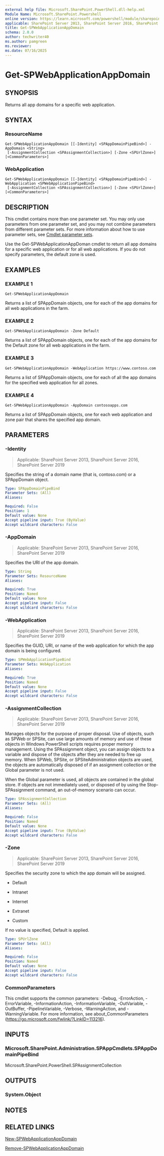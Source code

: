 ```yaml
---
external help file: Microsoft.SharePoint.PowerShell.dll-help.xml
Module Name: Microsoft.SharePoint.Powershell
online version: https://learn.microsoft.com/powershell/module/sharepoint-server/get-spwebapplicationappdomain
applicable: SharePoint Server 2013, SharePoint Server 2016, SharePoint Server 2019
title: Get-SPWebApplicationAppDomain
schema: 2.0.0
author: techwriter40
ms.author: pamgreen
ms.reviewer:
ms.date: 07/16/2025
---
```


# Get-SPWebApplicationAppDomain

## SYNOPSIS

Returns all app domains for a specific web application.

## SYNTAX

### ResourceName
```
Get-SPWebApplicationAppDomain [[-Identity] <SPAppDomainPipeBind>] -AppDomain <String>
 [-AssignmentCollection <SPAssignmentCollection>] [-Zone <SPUrlZone>] [<CommonParameters>]
```

### WebApplication
```
Get-SPWebApplicationAppDomain [[-Identity] <SPAppDomainPipeBind>] -WebApplication <SPWebApplicationPipeBind>
 [-AssignmentCollection <SPAssignmentCollection>] [-Zone <SPUrlZone>] [<CommonParameters>]
```

## DESCRIPTION

This cmdlet contains more than one parameter set. You may only use parameters from one parameter set, and you may not combine parameters from different parameter sets. For more information about how to use parameter sets, see [Cmdlet parameter sets](https://learn.microsoft.com/powershell/scripting/developer/cmdlet/cmdlet-parameter-sets).

Use the Get-SPWebApplicationAppDoman cmdlet to return all app domains for a specific web application or for all web applications. If you do not specify parameters, the default zone is used.

## EXAMPLES

### EXAMPLE 1
```
Get-SPWebApplicationAppDomain
```

Returns a list of SPAppDomain objects, one for each of the app domains for all web applications in the farm.

### EXAMPLE 2
```
Get-SPWebApplicationAppDomain -Zone Default
```

Returns a list of SPAppDomain objects, one for each of the app domains for the Default zone for all web applications in the farm.

### EXAMPLE 3
```
Get-SPWebApplicationAppDomain -WebApplication https://www.contoso.com
```

Returns a list of SPAppDomain objects, one for each of all the app domains for the specified web application for all zones.

### EXAMPLE 4
```
Get-SPWebApplicationAppDomain -AppDomain contosoapps.com
```

Returns a list of SPAppDomain objects, one for each web application and zone pair that shares the specified app domain.

## PARAMETERS

### -Identity

> Applicable: SharePoint Server 2013, SharePoint Server 2016, SharePoint Server 2019

Specifies the string of a domain name (that is, contoso.com) or a SPAppDomain object.

```yaml
Type: SPAppDomainPipeBind
Parameter Sets: (All)
Aliases:

Required: False
Position: 1
Default value: None
Accept pipeline input: True (ByValue)
Accept wildcard characters: False
```

### -AppDomain

> Applicable: SharePoint Server 2013, SharePoint Server 2016, SharePoint Server 2019

Specifies the URI of the app domain.

```yaml
Type: String
Parameter Sets: ResourceName
Aliases:

Required: True
Position: Named
Default value: None
Accept pipeline input: False
Accept wildcard characters: False
```

### -WebApplication

> Applicable: SharePoint Server 2013, SharePoint Server 2016, SharePoint Server 2019

Specifies the GUID, URI, or name of the web application for which the app domain is being configured.

```yaml
Type: SPWebApplicationPipeBind
Parameter Sets: WebApplication
Aliases:

Required: True
Position: Named
Default value: None
Accept pipeline input: False
Accept wildcard characters: False
```

### -AssignmentCollection

> Applicable: SharePoint Server 2013, SharePoint Server 2016, SharePoint Server 2019

Manages objects for the purpose of proper disposal. Use of objects, such as SPWeb or SPSite, can use large amounts of memory and use of these objects in Windows PowerShell scripts requires proper memory management. Using the SPAssignment object, you can assign objects to a variable and dispose of the objects after they are needed to free up memory. When SPWeb, SPSite, or SPSiteAdministration objects are used, the objects are automatically disposed of if an assignment collection or the Global parameter is not used.

When the Global parameter is used, all objects are contained in the global store. If objects are not immediately used, or disposed of by using the Stop-SPAssignment command, an out-of-memory scenario can occur.

```yaml
Type: SPAssignmentCollection
Parameter Sets: (All)
Aliases:

Required: False
Position: Named
Default value: None
Accept pipeline input: True (ByValue)
Accept wildcard characters: False
```

### -Zone

> Applicable: SharePoint Server 2013, SharePoint Server 2016, SharePoint Server 2019

Specifies the security zone to which the app domain will be assigned.

* Default

* Intranet

* Internet

* Extranet

* Custom

If no value is specified, Default is applied.

```yaml
Type: SPUrlZone
Parameter Sets: (All)
Aliases:

Required: False
Position: Named
Default value: None
Accept pipeline input: False
Accept wildcard characters: False
```

### CommonParameters
This cmdlet supports the common parameters: -Debug, -ErrorAction, -ErrorVariable, -InformationAction, -InformationVariable, -OutVariable, -OutBuffer, -PipelineVariable, -Verbose, -WarningAction, and -WarningVariable. For more information, see about_CommonParameters (https://go.microsoft.com/fwlink/?LinkID=113216).

## INPUTS

### Microsoft.SharePoint.Administration.SPAppCmdlets.SPAppDomainPipeBind
Microsoft.SharePoint.PowerShell.SPAssignmentCollection

## OUTPUTS

### System.Object

## NOTES

## RELATED LINKS

[New-SPWebApplicationAppDomain](New-SPWebApplicationAppDomain.md)

[Remove-SPWebApplicationAppDomain](Remove-SPWebApplicationAppDomain.md)
